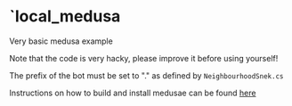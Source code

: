 # `local_medusa
Very basic medusa example  

Note that the code is very hacky, please improve it before using yourself!

The prefix of the bot must be set to "." as defined by `NeighbourhoodSnek.cs`

Instructions on how to build and install medusae can be found [here](https://https://nadekobot.readthedocs.io/en/latest/medusa/creating-a-medusa#build-it)
